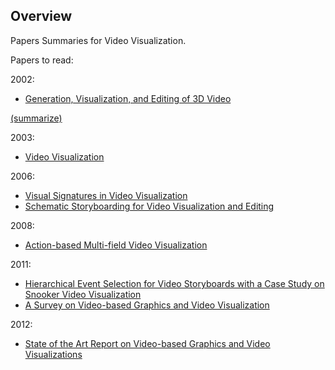 ## Overview

Papers Summaries for Video Visualization.

Papers to read:

2002:
- [Generation, Visualization, and Editing of 3D Video](http://vision.kuee.kyoto-u.ac.jp/__STATIC__/japanese/happyou/pdf/Matsuyama_2002_IC_46.pdf)

[(summarize)](https://github.com/qiuyue1993/Notes/blob/master/Video%20Visualization/Paper_Summarize/Generation-Visualization-and-Editing-of-3D-Video.md)

2003:
- [Video Visualization](http://citeseerx.ist.psu.edu/viewdoc/download?doi=10.1.1.63.1648&rep=rep1&type=pdf)

2006:
- [Visual Signatures in Video Visualization](https://www.researchgate.net/profile/Rathiah_Hashim/publication/3411294_Visual_Signatures_in_Video_Visualization/links/5438569a0cf204cab1d6d3ab/Visual-Signatures-in-Video-Visualization.pdf)
- [Schematic Storyboarding for Video Visualization and Editing](http://grail.cs.washington.edu/projects/storyboards/paper/review-4-19.pdf)

2008:
- [Action-based Multi-field Video Visualization](http://citeseerx.ist.psu.edu/viewdoc/download?doi=10.1.1.230.2910&rep=rep1&type=pdf)

2011:
- [Hierarchical Event Selection for Video Storyboards with a Case Study on Snooker Video Visualization](http://eprints.uwe.ac.uk/25414/1/2011_visweek_draft.pdf) 
- [A Survey on Video-based Graphics and Video Visualization](http://citeseerx.ist.psu.edu/viewdoc/download?doi=10.1.1.222.3072&rep=rep1&type=pdf)

2012:
- [State of the Art Report on Video-based Graphics and Video Visualizations](https://core.ac.uk/download/pdf/78853940.pdf)
